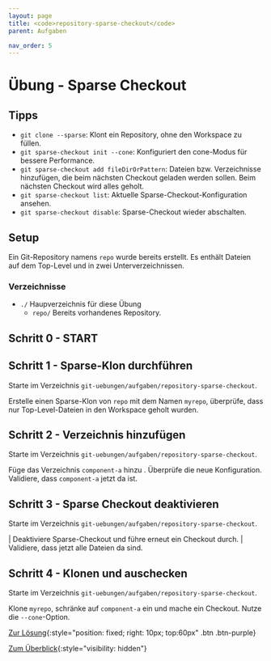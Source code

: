 ```yaml
---
layout: page
title: <code>repository-sparse-checkout</code>
parent: Aufgaben

nav_order: 5
---
```

# Übung - Sparse Checkout


## Tipps

 * `git clone --sparse`: Klont ein Repository, ohne den Workspace zu füllen.
 * `git sparse-checkout init --cone`: Konfiguriert den cone-Modus für bessere Performance.
 * `git sparse-checkout add fileDirOrPattern`: Dateien bzw. Verzeichnisse hinzufügen,
    die beim nächsten Checkout geladen werden sollen.
    Beim nächsten Checkout wird alles geholt.
 * `git sparse-checkout list`: Aktuelle Sparse-Checkout-Konfiguration ansehen.
 * `git sparse-checkout disable`: Sparse-Checkout wieder abschalten.

## Setup

Ein Git-Repository namens `repo` wurde bereits erstellt.
Es enthält Dateien auf dem Top-Level und in zwei Unterverzeichnissen.

### Verzeichnisse

 * `./` Haupverzeichnis für diese Übung 
   - `repo/` Bereits vorhandenes Repository.
  

<h2>Schritt 0 - START <!-- UEB/Sparse Checkout/0 --></h2>

<h2>Schritt 1 - Sparse-Klon durchführen <!-- UEB/Sparse Checkout/1 --></h2>

Starte im Verzeichnis `git-uebungen/aufgaben/repository-sparse-checkout`.

Erstelle einen Sparse-Klon von `repo` mit dem Namen `myrepo`,
überprüfe, dass nur Top-Level-Dateien in den Workspace geholt wurden.

<h2>Schritt 2 - Verzeichnis hinzufügen <!-- UEB/Sparse Checkout/2 --></h2>

Starte im Verzeichnis `git-uebungen/aufgaben/repository-sparse-checkout`.

Füge das Verzeichnis `component-a` hinzu .
Überprüfe die neue Konfiguration.
Validiere, dass `component-a` jetzt da ist.

<h2>Schritt 3 - Sparse Checkout deaktivieren <!-- UEB/Sparse Checkout/3 --></h2>

Starte im Verzeichnis `git-uebungen/aufgaben/repository-sparse-checkout`.

| Deaktiviere Sparse-Checkout und führe erneut ein Checkout durch.
| Validiere, dass jetzt alle Dateien da sind.

<h2>Schritt 4 - Klonen und auschecken <!-- UEB/Sparse Checkout/4 --></h2>

Starte im Verzeichnis `git-uebungen/aufgaben/repository-sparse-checkout`.

Klone `myrepo`, schränke auf `component-a` ein
und mache ein Checkout. Nutze die `--cone`-Option.

[Zur Lösung](loesung-repository-sparse-checkout.html){:style="position: fixed; right: 10px; top:60px" .btn .btn-purple}

[Zum Überblick](../../ueberblick.html){:style="visibility: hidden"}

